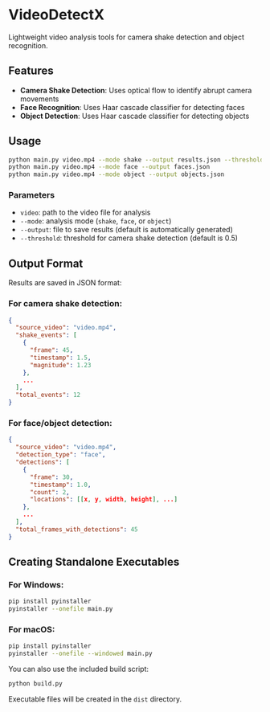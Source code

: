 # VideoDetectX

Lightweight video analysis tools for camera shake detection and object recognition.

## Features

- **Camera Shake Detection**: Uses optical flow to identify abrupt camera movements
- **Face Recognition**: Uses Haar cascade classifier for detecting faces
- **Object Detection**: Uses Haar cascade classifier for detecting objects

## Usage

```bash
python main.py video.mp4 --mode shake --output results.json --threshold 0.5
python main.py video.mp4 --mode face --output faces.json
python main.py video.mp4 --mode object --output objects.json
```

### Parameters

- `video`: path to the video file for analysis
- `--mode`: analysis mode (`shake`, `face`, or `object`)
- `--output`: file to save results (default is automatically generated)
- `--threshold`: threshold for camera shake detection (default is 0.5)

## Output Format

Results are saved in JSON format:

### For camera shake detection:
```json
{
  "source_video": "video.mp4",
  "shake_events": [
    {
      "frame": 45,
      "timestamp": 1.5,
      "magnitude": 1.23
    },
    ...
  ],
  "total_events": 12
}
```

### For face/object detection:
```json
{
  "source_video": "video.mp4",
  "detection_type": "face",
  "detections": [
    {
      "frame": 30,
      "timestamp": 1.0,
      "count": 2,
      "locations": [[x, y, width, height], ...]
    },
    ...
  ],
  "total_frames_with_detections": 45
}
```

## Creating Standalone Executables

### For Windows:
```bash
pip install pyinstaller
pyinstaller --onefile main.py
```

### For macOS:
```bash
pip install pyinstaller
pyinstaller --onefile --windowed main.py
```

You can also use the included build script:
```bash
python build.py
```

Executable files will be created in the `dist` directory. 
